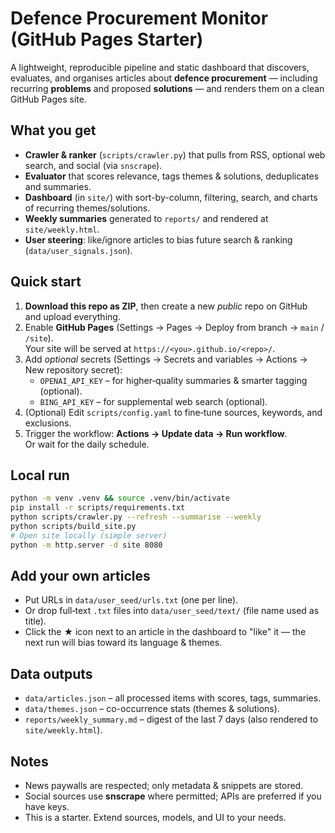 # Defence Procurement Monitor (GitHub Pages Starter)

A lightweight, reproducible pipeline and static dashboard that discovers, evaluates, and organises articles about **defence procurement** — including recurring **problems** and proposed **solutions** — and renders them on a clean GitHub Pages site.

## What you get
- **Crawler & ranker** (`scripts/crawler.py`) that pulls from RSS, optional web search, and social (via `snscrape`).
- **Evaluator** that scores relevance, tags themes & solutions, deduplicates and summaries.
- **Dashboard** (in `site/`) with sort-by-column, filtering, search, and charts of recurring themes/solutions.
- **Weekly summaries** generated to `reports/` and rendered at `site/weekly.html`.
- **User steering**: like/ignore articles to bias future search & ranking (`data/user_signals.json`).

## Quick start
1. **Download this repo as ZIP**, then create a new *public* repo on GitHub and upload everything.
2. Enable **GitHub Pages** (Settings → Pages → Deploy from branch → `main` / `/site`).  
   Your site will be served at `https://<you>.github.io/<repo>/`.
3. Add *optional* secrets (Settings → Secrets and variables → Actions → New repository secret):
   - `OPENAI_API_KEY` – for higher‑quality summaries & smarter tagging (optional).
   - `BING_API_KEY` – for supplemental web search (optional).
4. (Optional) Edit `scripts/config.yaml` to fine‑tune sources, keywords, and exclusions.
5. Trigger the workflow: **Actions → Update data → Run workflow**.  
   Or wait for the daily schedule.

## Local run
```bash
python -m venv .venv && source .venv/bin/activate
pip install -r scripts/requirements.txt
python scripts/crawler.py --refresh --summarise --weekly
python scripts/build_site.py
# Open site locally (simple server)
python -m http.server -d site 8080
```

## Add your own articles
- Put URLs in `data/user_seed/urls.txt` (one per line).  
- Or drop full‑text `.txt` files into `data/user_seed/text/` (file name used as title).
- Click the ★ icon next to an article in the dashboard to "like" it — the next run will bias toward its language & themes.

## Data outputs
- `data/articles.json` – all processed items with scores, tags, summaries.
- `data/themes.json` – co-occurrence stats (themes & solutions).
- `reports/weekly_summary.md` – digest of the last 7 days (also rendered to `site/weekly.html`).

## Notes
- News paywalls are respected; only metadata & snippets are stored.
- Social sources use **snscrape** where permitted; APIs are preferred if you have keys.
- This is a starter. Extend sources, models, and UI to your needs.
